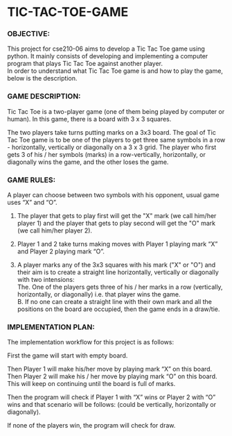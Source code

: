 # TIC-TAC-TOE-GAME

### OBJECTIVE:
This project for cse210-06 aims to develop a Tic Tac Toe game using python. It mainly consists of developing and implementing a computer program that plays Tic Tac Toe against another player.<br/>
In order to understand what Tic Tac Toe game is and how to play the game, below is the description.

### GAME DESCRIPTION:
Tic Tac Toe is a two-player game (one of them being played by computer or human). In this game, there is a board with 3 x 3 squares.<br/>

The two players take turns putting marks on a 3x3 board. The goal of Tic Tac Toe game is to be one of the players to get three same symbols in a row - horizontally, vertically or diagonally on a 3 x 3 grid. The player who first gets 3 of his / her symbols (marks) in a row-vertically, horizontally, or diagonally wins the game, and the other loses the game.

### GAME RULES:
A player can choose between two symbols with his opponent, usual game uses “X” and “O”.
1. The player that gets to play first will get the "X" mark (we call him/her player 1) and the player that gets to play second will get the "O" mark (we call him/her player 2).

2. Player 1 and 2 take turns making moves with Player 1 playing mark “X” and Player 2 playing mark “O”.

3. A player marks any of the 3x3 squares with his mark ("X" or "O") and their aim is to create a straight line horizontally, vertically or diagonally with two intensions: <br/>
The. One of the players gets three of his / her marks in a row (vertically, horizontally, or diagonally) i.e. that player wins the game.<br/>
B. If no one can create a straight line with their own mark and all the positions on the board are occupied, then the game ends in a draw/tie.

### IMPLEMENTATION PLAN:
The implementation workflow for this project is as follows:

First the game will start with empty board.

Then Player 1 will make his/her move by playing mark “X” on this board. Then Player 2 will make his / her move by playing mark “O” on this board. This will keep on continuing until the board is full of marks.

Then the program will check if Player 1 with “X” wins or Player 2 with “O” wins and that scenario will be follows: (could be vertically, horizontally or diagonally).

If none of the players win, the program will check for draw.

